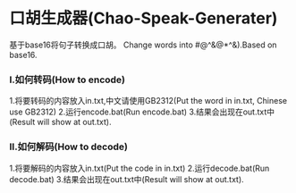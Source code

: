 # 口胡生成器(Chao-Speak-Generater)
基于base16将句子转换成口胡。
Change words into #@^&amp;@*^&amp;).Based on base16.

### I.如何转码(How to encode)
1.将要转码的内容放入in.txt,中文请使用GB2312(Put the word in in.txt, Chinese use GB2312)
2.运行encode.bat(Run encode.bat)
3.结果会出现在out.txt中(Result will show at out.txt).

### II.如何解码(How to decode)
1.将要解码的内容放入in.txt(Put the code in in.txt)
2.运行decode.bat(Run decode.bat)
3.结果会出现在out.txt中(Result will show at out.txt).
